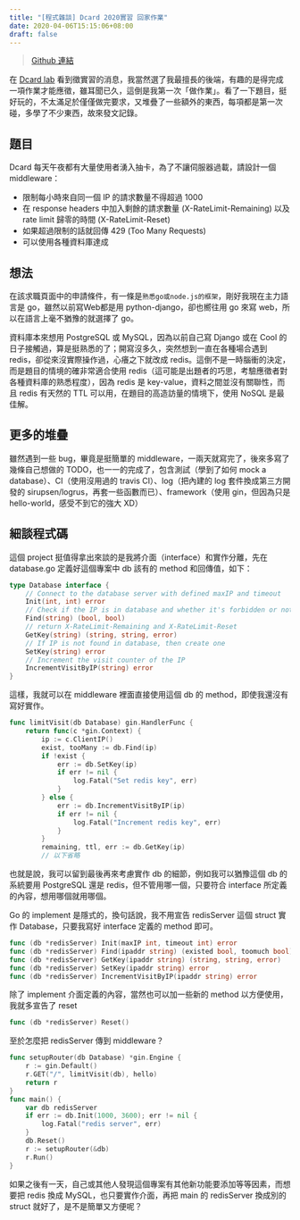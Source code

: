 ```yaml
---
title: "[程式雜談] Dcard 2020實習 回家作業"
date: 2020-04-06T15:15:06+08:00
draft: false
---
```


> [Github 連結](https://github.com/jameshwc/dcard-middleware)

在 [Dcard lab](https://www.facebook.com/dcardlab/) 看到徵實習的消息，我當然選了我最擅長的後端，有趣的是得完成一項作業才能應徵，雖耳聞已久，這倒是我第一次「做作業」。看了一下題目，挺好玩的，不太滿足於僅僅做完要求，又堆疊了一些額外的東西，每項都是第一次碰，多學了不少東西，故來發文記錄。
<!--more-->
## 題目
Dcard 每天午夜都有大量使用者湧入抽卡，為了不讓伺服器過載，請設計一個 middleware：

- 限制每小時來自同一個 IP 的請求數量不得超過 1000
- 在 response headers 中加入剩餘的請求數量 (X-RateLimit-Remaining) 以及 rate limit 歸零的時間 (X-RateLimit-Reset)
- 如果超過限制的話就回傳 429 (Too Many Requests)
- 可以使用各種資料庫達成

## 想法

在該求職頁面中的申請條件，有一條是```熟悉go或node.js的框架```，剛好我現在主力語言是 go，雖然以前寫Web都是用 python-django，卻也嚮往用 go 來寫 web，所以在語言上毫不猶豫的就選擇了 go。

資料庫本來想用 PostgreSQL 或 MySQL，因為以前自己寫 Django 或在 Cool 的日子接觸過，算是挺熟悉的了；開寫沒多久，突然想到一直在各種場合遇到 redis，卻從來沒實際操作過，心癢之下就改成 redis。這倒不是一時腦衝的決定，而是題目的情境的確非常適合使用 redis（這可能是出題者的巧思，考驗應徵者對各種資料庫的熟悉程度），因為 redis 是 key-value，資料之間並沒有關聯性，而且 redis 有天然的 TTL 可以用，在題目的高造訪量的情境下，使用 NoSQL 是最佳解。

## 更多的堆疊

雖然遇到一些 bug，畢竟是挺簡單的 middleware，一兩天就寫完了，後來多寫了幾條自己想做的 TODO，也一一的完成了，包含測試（學到了如何 mock a database）、CI（使用沒用過的 travis CI）、log（把內建的 log 套件換成第三方開發的 sirupsen/logrus，再套一些函數而已）、framework（使用 gin，但因為只是 hello-world，感受不到它的強大 XD）

## 細談程式碼

這個 project 挺值得拿出來談的是我將介面（interface）和實作分離，先在 database.go 定義好這個專案中 db 該有的 method 和回傳值，如下：
```go
type Database interface {
	// Connect to the database server with defined maxIP and timeout
	Init(int, int) error
	// Check if the IP is in database and whether it's forbidden or not
	Find(string) (bool, bool)
	// return X-RateLimit-Remaining and X-RateLimit-Reset
	GetKey(string) (string, string, error)
	// If IP is not found in database, then create one
	SetKey(string) error
	// Increment the visit counter of the IP
	IncrementVisitByIP(string) error
}
```
這樣，我就可以在 middleware 裡面直接使用這個 db 的 method，即使我還沒有寫好實作。
```go
func limitVisit(db Database) gin.HandlerFunc {
	return func(c *gin.Context) {
		ip := c.ClientIP()
		exist, tooMany := db.Find(ip)
		if !exist {
			err := db.SetKey(ip)
			if err != nil {
				log.Fatal("Set redis key", err)
			}
		} else {
			err := db.IncrementVisitByIP(ip)
			if err != nil {
				log.Fatal("Increment redis key", err)
			}
		}
		remaining, ttl, err := db.GetKey(ip)
        // 以下省略
```
也就是說，我可以留到最後再來考慮實作 db 的細節，例如我可以猶豫這個 db 的系統要用 PostgreSQL 還是 redis，但不管用哪一個，只要符合 interface 所定義的內容，想用哪個就用哪個。

Go 的 implement 是隱式的，換句話說，我不用宣告 redisServer 這個 struct 實作 Database，只要我寫好 interface 定義的 method 即可。
```go
func (db *redisServer) Init(maxIP int, timeout int) error
func (db *redisServer) Find(ipaddr string) (existed bool, toomuch bool) 
func (db *redisServer) GetKey(ipaddr string) (string, string, error)
func (db *redisServer) SetKey(ipaddr string) error
func (db *redisServer) IncrementVisitByIP(ipaddr string) error
```
除了 implement 介面定義的內容，當然也可以加一些新的 method 以方便使用，我就多宣告了 reset

```go
func (db *redisServer) Reset() 
```

至於怎麼把 redisServer 傳到 middleware？
```go
func setupRouter(db Database) *gin.Engine {
	r := gin.Default()
	r.GET("/", limitVisit(db), hello)
	return r
}
func main() {
	var db redisServer
	if err := db.Init(1000, 3600); err != nil {
		log.Fatal("redis server", err)
	}
	db.Reset()
	r := setupRouter(&db)
	r.Run()
}
```

如果之後有一天，自己或其他人發現這個專案有其他新功能要添加等等因素，而想要把 redis 換成 MySQL，也只要實作介面，再把 main 的 redisServer 換成別的 struct 就好了，是不是簡單又方便呢？